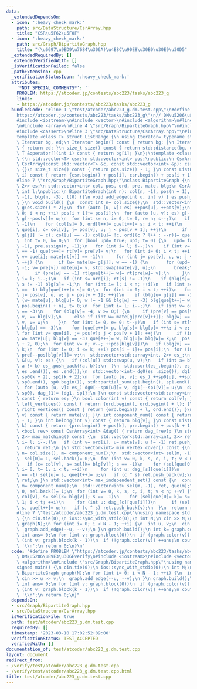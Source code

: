 ```yaml
---
data:
  _extendedDependsOn:
  - icon: ':heavy_check_mark:'
    path: src/DataStructure/CsrArray.hpp
    title: "CSR\u5F62\u5F0F"
  - icon: ':heavy_check_mark:'
    path: src/Graph/BipartiteGraph.hpp
    title: "(\u6697\u9ED9\u7684\u306A)\u4E8C\u90E8\u30B0\u30E9\u30D5"
  _extendedRequiredBy: []
  _extendedVerifiedWith: []
  _isVerificationFailed: false
  _pathExtension: cpp
  _verificationStatusIcon: ':heavy_check_mark:'
  attributes:
    '*NOT_SPECIAL_COMMENTS*': ''
    PROBLEM: https://atcoder.jp/contests/abc223/tasks/abc223_g
    links:
    - https://atcoder.jp/contests/abc223/tasks/abc223_g
  bundledCode: "#line 1 \"test/atcoder/abc223_g.dm.test.cpp\"\n#define PROBLEM \"\
    https://atcoder.jp/contests/abc223/tasks/abc223_g\"\n// DM\u5206\u89E3\u306Everify\n\
    #include <iostream>\n#include <vector>\n#include <algorithm>\n#line 2 \"src/Graph/BipartiteGraph.hpp\"\
    \n#include <array>\n#line 4 \"src/Graph/BipartiteGraph.hpp\"\n#include <numeric>\n\
    #include <cassert>\n#line 3 \"src/DataStructure/CsrArray.hpp\"\n#include <iterator>\n\
    template <class T> struct ListRange {\n using Iterator= typename std::vector<T>::const_iterator;\n\
    \ Iterator bg, ed;\n Iterator begin() const { return bg; }\n Iterator end() const\
    \ { return ed; }\n size_t size() const { return std::distance(bg, ed); }\n const\
    \ T &operator[](int i) const { return bg[i]; }\n};\ntemplate <class T> class CsrArray\
    \ {\n std::vector<T> csr;\n std::vector<int> pos;\npublic:\n CsrArray()= default;\n\
    \ CsrArray(const std::vector<T> &c, const std::vector<int> &p): csr(c), pos(p)\
    \ {}\n size_t size() const { return pos.size() - 1; }\n const ListRange<T> operator[](int\
    \ i) const { return {csr.begin() + pos[i], csr.begin() + pos[i + 1]}; }\n};\n\
    #line 7 \"src/Graph/BipartiteGraph.hpp\"\nclass BipartiteGraph {\n std::vector<std::array<int,\
    \ 2>> es;\n std::vector<int> col, pos, ord, pre, mate, blg;\n CsrArray<int> dag_[2];\n\
    \ int l;\npublic:\n BipartiteGraph(int n): col(n, -1), pos(n + 1), ord(n), mate(n,\
    \ -1), blg(n, -3), l(0) {}\n void add_edge(int u, int v) { es.push_back({u, v});\
    \ }\n void build() {\n  const int n= col.size();\n  std::vector<int> rt, que(n),\
    \ g(es.size() * 2);\n  for (auto [u, v]: es) ++pos[u], ++pos[v];\n  for (int i=\
    \ 0; i < n; ++i) pos[i + 1]+= pos[i];\n  for (auto [u, v]: es) g[--pos[u]]= v,\
    \ g[--pos[v]]= u;\n  for (int s= n, i= 0, t= 0, r= n; s--;)\n   if (col[s] ==\
    \ -1)\n    for (col[s]= 0, ord[l++]= que[t++]= s; i < t; ++i)\n     for (int v=\
    \ que[i], c= col[v], j= pos[v], u; j < pos[v + 1]; ++j)\n      if (assert(col[u=\
    \ g[j]] != c); col[u] == -1) col[u]= !c, ord[(c ? l++ : --r)]= que[t++]= u;\n\
    \  int t= 0, k= 0;\n  for (bool upd= true; upd; t= 0) {\n   upd= false, rt.assign(n,\
    \ -1), pre.assign(n, -1);\n   for (int i= l; i--;)\n    if (int v= ord[i]; mate[v]\
    \ == -1) que[t++]= rt[v]= pre[v]= v;\n   for (int i= 0; i < t; ++i)\n    if (int\
    \ v= que[i]; mate[rt[v]] == -1)\n     for (int j= pos[v], u, w; j < pos[v + 1];\
    \ ++j) {\n      if (w= mate[u= g[j]]; w == -1) {\n       for (upd= true; u !=\
    \ -1; v= pre[v]) mate[u]= v, std::swap(mate[v], u);\n       break;\n      }\n\
    \      if (pre[w] == -1) rt[que[t++]= w]= rt[pre[w]= v];\n     }\n  }\n  for (int\
    \ i= l; i--;)\n   if (int s= ord[i]; rt[s] != -1)\n    if (blg[s]= -1, s= mate[s];\
    \ s != -1) blg[s]= -1;\n  for (int i= l; i < n; ++i)\n   if (int s= ord[i]; mate[s]\
    \ == -1) blg[que[t++]= s]= 0;\n  for (int i= 0; i < t; ++i)\n   for (int v= que[i],\
    \ j= pos[v], u, w; j < pos[v + 1]; ++j)\n    if (blg[u= g[j]] == -3)\n     if\
    \ (w= mate[u], blg[u]= 0; w != -1 && blg[w] == -3) blg[que[t++]= w]= 0;\n  pre.assign(pos.begin(),\
    \ pos.begin() + n), t= 0;\n  for (int i= l; i--;)\n   if (int v= ord[i]; blg[v]\
    \ == -3)\n    for (blg[v]= -4; v >= 0;) {\n     if (pre[v] == pos[v + 1]) rt[t++]=\
    \ v, v= blg[v];\n     else if (int w= mate[g[pre[v]++]]; blg[w] == -3) blg[w]=\
    \ v, v= w;\n    }\n  for (int i= 0, e= 0; t--;)\n   if (int s= rt[t], p= mate[s];\
    \ blg[p] == -3)\n    for (que[e++]= p, blg[s]= blg[p]= ++k; i < e; ++i)\n    \
    \ for (int v= que[i], j= pos[v]; j < pos[v + 1]; ++j)\n      if (int u= g[j],\
    \ w= mate[u]; blg[w] == -3) que[e++]= w, blg[u]= blg[w]= k;\n  pos.assign(++k\
    \ + 2, 0);\n  for (int v= n; v--; ++pos[blg[v]])\n   if (blg[v] == -1) blg[v]=\
    \ k;\n  for (int i= 0; i <= k; ++i) pos[i + 1]+= pos[i];\n  for (int v= n; v--;)\
    \ pre[--pos[blg[v]]]= v;\n  std::vector<std::array<int, 2>> es_;\n  for (auto\
    \ &[u, v]: es) {\n   if (col[u]) std::swap(u, v);\n   if (int a= blg[u], b= blg[v];\
    \ a != b) es_.push_back({a, b});\n  }\n  std::sort(es_.begin(), es_.end()), es_.erase(std::unique(es_.begin(),\
    \ es_.end()), es_.end());\n  std::vector<int> dg0(es_.size()), dg1(es_.size()),\
    \ sp0(k + 2), sp1(k + 2);\n  for (auto [u, v]: es_) ++sp0[u], ++sp1[v];\n  std::partial_sum(sp0.begin(),\
    \ sp0.end(), sp0.begin()), std::partial_sum(sp1.begin(), sp1.end(), sp1.begin());\n\
    \  for (auto [u, v]: es_) dg0[--sp0[u]]= v, dg1[--sp1[v]]= u;\n  dag_[0]= {dg0,\
    \ sp0}, dag_[1]= {dg1, sp1};\n }\n const std::vector<std::array<int, 2>> &edges()\
    \ const { return es; }\n bool color(int v) const { return col[v]; }\n const ListRange<int>\
    \ left_vertices() const { return {ord.begin(), ord.begin() + l}; }\n const ListRange<int>\
    \ right_vertices() const { return {ord.begin() + l, ord.end()}; }\n int match(int\
    \ v) const { return mate[v]; }\n int component_num() const { return pos.size()\
    \ - 1; }\n int belong(int v) const { return blg[v]; }\n const ListRange<int> block(int\
    \ k) const { return {pre.begin() + pos[k], pre.begin() + pos[k + 1]}; }\n template\
    \ <bool rev> const CsrArray<int> &dag() { return dag_[rev]; }\n std::vector<std::array<int,\
    \ 2>> max_matching() const {\n  std::vector<std::array<int, 2>> ret;\n  for (int\
    \ i= l; i--;)\n   if (int v= ord[i], u= mate[v]; u != -1) ret.push_back({v, u});\n\
    \  return ret;\n }\n std::vector<int> min_vertex_cover() const {\n  const int\
    \ n= col.size(), m= component_num();\n  std::vector<int> sel(m, -1), ret, que(m);\n\
    \  sel[0]= 1, sel.back()= 0;\n  for (int v= 0, k, s, c, i, t; v < n; ++v) {\n\
    \   if (c= col[v], s= sel[k= blg[v]]; s == -1)\n    for (sel[que[0]= k]= s= !c,\
    \ i= 0, t= 1; i < t; ++i)\n     for (int u: dag_[s][que[i]])\n      if (sel[u]\
    \ == -1) sel[u]= s, que[t++]= u;\n   if (c ^ s) ret.push_back(v);\n  }\n  return\
    \ ret;\n }\n std::vector<int> max_independent_set() const {\n  const int n= col.size(),\
    \ m= component_num();\n  std::vector<int> sel(m, -1), ret, que(m);\n  sel[0]=\
    \ 0, sel.back()= 1;\n  for (int v= 0, k, s, c, i, t; v < n; ++v) {\n   if (c=\
    \ col[v], s= sel[k= blg[v]]; s == -1)\n    for (sel[que[0]= k]= s= !c, i= 0, t=\
    \ 1; i < t; ++i)\n     for (int u: dag_[c][que[i]])\n      if (sel[u] == -1) sel[u]=\
    \ s, que[t++]= u;\n   if (c ^ s) ret.push_back(v);\n  }\n  return ret;\n }\n};\n\
    #line 7 \"test/atcoder/abc223_g.dm.test.cpp\"\nusing namespace std;\nsigned main()\
    \ {\n cin.tie(0);\n ios::sync_with_stdio(0);\n int N;\n cin >> N;\n BipartiteGraph\
    \ graph(N);\n for (int i= 0; i < N - 1; ++i) {\n  int u, v;\n  cin >> u >> v;\n\
    \  graph.add_edge(--u, --v);\n }\n graph.build();\n int k= graph.component_num();\n\
    \ int ans= 0;\n for (int v: graph.block(0))\n  if (graph.color(v)) ++ans;\n for\
    \ (int v: graph.block(k - 1))\n  if (!graph.color(v)) ++ans;\n cout << ans <<\
    \ '\\n';\n return 0;\n}\n"
  code: "#define PROBLEM \"https://atcoder.jp/contests/abc223/tasks/abc223_g\"\n//\
    \ DM\u5206\u89E3\u306Everify\n#include <iostream>\n#include <vector>\n#include\
    \ <algorithm>\n#include \"src/Graph/BipartiteGraph.hpp\"\nusing namespace std;\n\
    signed main() {\n cin.tie(0);\n ios::sync_with_stdio(0);\n int N;\n cin >> N;\n\
    \ BipartiteGraph graph(N);\n for (int i= 0; i < N - 1; ++i) {\n  int u, v;\n \
    \ cin >> u >> v;\n  graph.add_edge(--u, --v);\n }\n graph.build();\n int k= graph.component_num();\n\
    \ int ans= 0;\n for (int v: graph.block(0))\n  if (graph.color(v)) ++ans;\n for\
    \ (int v: graph.block(k - 1))\n  if (!graph.color(v)) ++ans;\n cout << ans <<\
    \ '\\n';\n return 0;\n}"
  dependsOn:
  - src/Graph/BipartiteGraph.hpp
  - src/DataStructure/CsrArray.hpp
  isVerificationFile: true
  path: test/atcoder/abc223_g.dm.test.cpp
  requiredBy: []
  timestamp: '2023-03-10 17:02:52+09:00'
  verificationStatus: TEST_ACCEPTED
  verifiedWith: []
documentation_of: test/atcoder/abc223_g.dm.test.cpp
layout: document
redirect_from:
- /verify/test/atcoder/abc223_g.dm.test.cpp
- /verify/test/atcoder/abc223_g.dm.test.cpp.html
title: test/atcoder/abc223_g.dm.test.cpp
---
```

